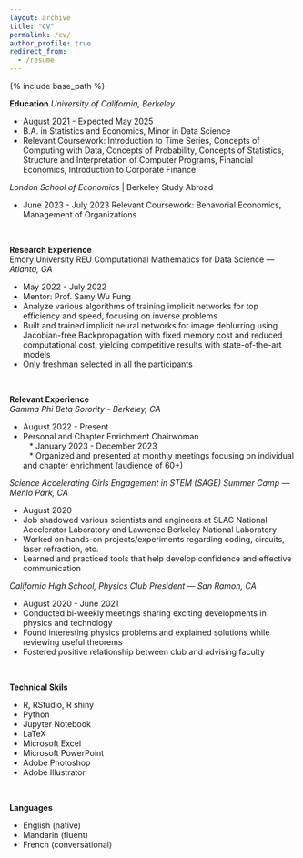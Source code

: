```yaml
---
layout: archive
title: "CV"
permalink: /cv/
author_profile: true
redirect_from:
  - /resume
---
```


{% include base_path %}

**Education**
*University of California, Berkeley*
* August 2021 - Expected May 2025
* B.A. in Statistics and Economics, Minor in Data Science  
* Relevant Coursework: Introduction to Time Series, Concepts of Computing with Data, Concepts of Probability, Concepts of Statistics, Structure and Interpretation of Computer Programs, Financial Economics, Introduction to Corporate Finance 

*London School of Economics* | Berkeley Study Abroad
* June 2023 - July 2023
Relevant Coursework: Behavorial Economics, Management of Organizations

<br/>

**Research Experience**  
Emory University REU Computational Mathematics for Data Science — _Atlanta, GA_
* May 2022 - July 2022
* Mentor: Prof. Samy Wu Fung
* Analyze various algorithms of training implicit networks for top efficiency and speed⁠, focusing on inverse problems
* Built and trained implicit neural networks for image deblurring using Jacobian-free Backpropagation with fixed memory cost and reduced computational cost, yielding competitive results with state-of-the-art models
* Only freshman selected in all the participants

<br/>

**Relevant Experience**  
_Gamma Phi Beta Sorority - Berkeley, CA_
* August 2022 - Present  
* Personal and Chapter Enrichment Chairwoman  
&ensp; * January 2023 - December 2023  
&ensp; * Organized and presented at monthly meetings focusing on individual and chapter enrichment (audience of 60+)


_Science Accelerating Girls Engagement in STEM (SAGE) Summer Camp — Menlo Park, CA_
* August 2020
* Job shadowed various scientists and engineers at SLAC National Accelerator Laboratory  and Lawrence Berkeley National Laboratory 
* Worked on hands-on projects/experiments regarding coding, circuits, laser refraction, etc. 
* Learned and practiced tools that help develop confidence and effective communication 

_California High School, Physics Club President — San Ramon, CA_
* August 2020 - June 2021
* Conducted bi-weekly meetings sharing exciting developments in physics  and technology
* Found interesting physics problems and explained solutions while reviewing useful theorems 
* Fostered positive relationship between club and advising faculty 

<br/>

**Technical Skils**  
* R, RStudio, R shiny
* Python
* Jupyter Notebook
* LaTeX
* Microsoft Excel
* Microsoft PowerPoint 
* Adobe Photoshop
* Adobe Illustrator

<br/>

**Languages**  
* English (native)
* Mandarin (fluent)
* French (conversational)
